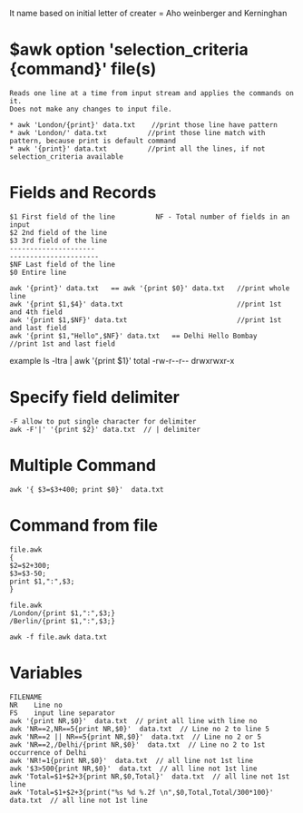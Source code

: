 It name based on initial letter of creater = Aho weinberger and Kerninghan

# $awk option 'selection_criteria {command}' file(s)
	
	Reads one line at a time from input stream and applies the commands on it.
	Does not make any changes to input file.
	
	* awk 'London/{print}' data.txt    //print those line have pattern
	* awk 'London/' data.txt    	  //print those line match with pattern, because print is default command
	* awk '{print}' data.txt    	  //print all the lines, if not selection_criteria available
	
# Fields and Records
	$1 First field of the line 			NF - Total number of fields in an input
	$2 2nd field of the line 
	$3 3rd field of the line 
	---------------------
	----------------------
	$NF Last field of the line
	$0 Entire line
	
	awk '{print}' data.txt   == awk '{print $0}' data.txt   //print whole line
	awk '{print $1,$4}' data.txt							//print 1st and 4th field
	awk '{print $1,$NF}' data.txt							//print 1st and last field
	awk '{print $1,"Hello",$NF}' data.txt	== Delhi Hello Bombay		//print 1st and last field
	
example 
	ls -ltra  | awk '{print $1}' 
	total
	-rw-r--r--
	drwxrwxr-x


# Specify field delimiter
	-F allow to put single character for delimiter
	awk -F'|' '{print $2}' data.txt  // | delimiter

# Multiple Command
	awk '{ $3=$3+400; print $0}'  data.txt

# Command from file
	file.awk 
	{
	$2=$2+300;
	$3=$3-50;
	print $1,":",$3;
	}
	
	file.awk 
	/London/{print $1,":",$3;}
	/Berlin/{print $1,":",$3;}
	
	awk -f file.awk data.txt
	
# Variables
	FILENAME 
	NR    Line no
	FS 	  input line separator
   	awk '{print NR,$0}'  data.txt  // print all line with line no
	awk 'NR==2,NR==5{print NR,$0}'  data.txt  // Line no 2 to line 5
	awk 'NR==2 || NR==5{print NR,$0}'  data.txt  // Line no 2 or 5
	awk 'NR==2,/Delhi/{print NR,$0}'  data.txt  // Line no 2 to 1st occurrence of Delhi
	awk 'NR!=1{print NR,$0}'  data.txt  // all line not 1st line
	awk '$3>500{print NR,$0}'  data.txt  // all line not 1st line
	awk 'Total=$1+$2+3{print NR,$0,Total}'  data.txt  // all line not 1st line
	awk 'Total=$1+$2+3{print("%s %d %.2f \n",$0,Total,Total/300*100}'  data.txt  // all line not 1st line
	
